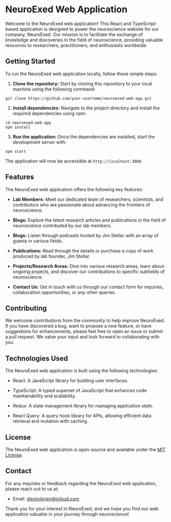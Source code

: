 # NeuroExed Web Application

Welcome to the NeuroExed web application! This React and TypeScript-based application is designed to power the neuroscience website for our company, NeuroExed. Our mission is to facilitate the exchange of knowledge and discoveries in the field of neuroscience, providing valuable resources to researchers, practitioners, and enthusiasts worldwide.

## Getting Started

To run the NeuroExed web application locally, follow these simple steps:

1. **Clone the repository:** Start by cloning this repository to your local machine using the following command:

`git clone https://github.com/your-username/neuroexed-web-app.git`

2. **Install dependencies:** Navigate to the project directory and install the required dependencies using npm:

```
cd neuroexed-web-app
npm install
```

3. **Run the application:** Once the dependencies are installed, start the development server with:

`npm start`

The application will now be accessible at `http://localhost:3000`.

## Features

The NeuroExed web application offers the following key features:

- **Lab Members:** Meet our dedicated team of researchers, scientists, and contributors who are passionate about advancing the frontiers of neuroscience.

- **Blogs:** Explore the latest research articles and publications in the field of neuroscience contributed by our lab members.

- **Blogs:** Listen through podcasts hosted by Jim Stellar with an array of guests in various fields.

- **Publications:** Read through the details or purchase a copy of work produced by lab founder, Jim Stellar.

- **Projects/Research Areas:** Dive into various research areas, learn about ongoing projects, and discover our contributions to specific subfields of neuroscience.

- **Contact Us:** Get in touch with us through our contact form for inquiries, collaboration opportunities, or any other queries.

## Contributing

We welcome contributions from the community to help improve NeuroExed. If you have discovered a bug, want to propose a new feature, or have suggestions for enhancements, please feel free to open an issue or submit a pull request. We value your input and look forward to collaborating with you.

## Technologies Used

The NeuroExed web application is built using the following technologies:

- React: A JavaScript library for building user interfaces.

- TypeScript: A typed superset of JavaScript that enhances code maintainability and scalability.

- Redux: A state management library for managing application state.

- React Query: A query hook library for APIs, allowing efficient data retrieval and mutation with caching.


## License

The NeuroExed web application is open-source and available under the [MIT License](LICENSE).

## Contact

For any inquiries or feedback regarding the NeuroExed web application, please reach out to us at:

- Email: devinobrien@icloud.com

Thank you for your interest in NeuroExed, and we hope you find our web application valuable in your journey through neuroscience!